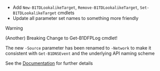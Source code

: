 - Add `New-B1TDLookalikeTarget`, `Remove-B1TDLookalikeTarget`, `Set-B1TDLookalikeTarget` cmdlets
- Update all parameter set names to something more friendly
> [!WARNING]  
> (Another) Breaking Change to Get-B1DFPLog cmdlet!
>
> The new `-Source` parameter has been renamed to `-Network` to make it consistent with `Get-B1DNSEvent` and the underlying API naming scheme
>
> See the <a href="https://ibps.readthedocs.io/en/dev/Functions/BloxOne%20DDI/Get-B1DFPLog/">Documentation</a> for further details